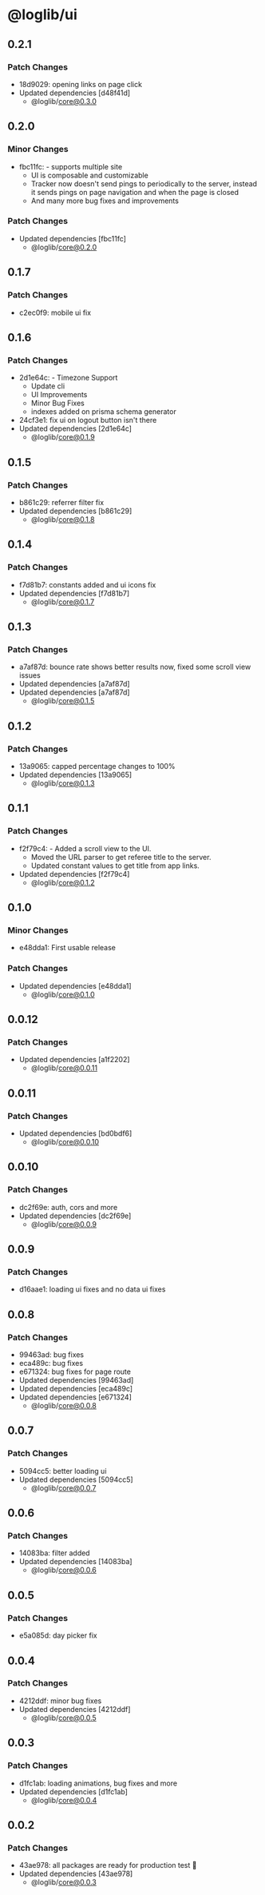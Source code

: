 # @loglib/ui

## 0.2.1

### Patch Changes

- 18d9029: opening links on page click
- Updated dependencies [d48f41d]
  - @loglib/core@0.3.0

## 0.2.0

### Minor Changes

- fbc11fc: - supports multiple site
  - UI is composable and customizable
  - Tracker now doesn't send pings to periodically to the server, instead it sends pings on page navigation and when the page is closed
  - And many more bug fixes and improvements

### Patch Changes

- Updated dependencies [fbc11fc]
  - @loglib/core@0.2.0

## 0.1.7

### Patch Changes

- c2ec0f9: mobile ui fix

## 0.1.6

### Patch Changes

- 2d1e64c: - Timezone Support
  - Update cli
  - UI Improvements
  - Minor Bug Fixes
  - indexes added on prisma schema generator
- 24cf3e1: fix ui on logout button isn't there
- Updated dependencies [2d1e64c]
  - @loglib/core@0.1.9

## 0.1.5

### Patch Changes

- b861c29: referrer filter fix
- Updated dependencies [b861c29]
  - @loglib/core@0.1.8

## 0.1.4

### Patch Changes

- f7d81b7: constants added and ui icons fix
- Updated dependencies [f7d81b7]
  - @loglib/core@0.1.7

## 0.1.3

### Patch Changes

- a7af87d: bounce rate shows better results now, fixed some scroll view issues
- Updated dependencies [a7af87d]
- Updated dependencies [a7af87d]
  - @loglib/core@0.1.5

## 0.1.2

### Patch Changes

- 13a9065: capped percentage changes to 100%
- Updated dependencies [13a9065]
  - @loglib/core@0.1.3

## 0.1.1

### Patch Changes

- f2f79c4: - Added a scroll view to the UI.
  - Moved the URL parser to get referee title to the server.
  - Updated constant values to get title from app links.
- Updated dependencies [f2f79c4]
  - @loglib/core@0.1.2

## 0.1.0

### Minor Changes

- e48dda1: First usable release

### Patch Changes

- Updated dependencies [e48dda1]
  - @loglib/core@0.1.0

## 0.0.12

### Patch Changes

- Updated dependencies [a1f2202]
  - @loglib/core@0.0.11

## 0.0.11

### Patch Changes

- Updated dependencies [bd0bdf6]
  - @loglib/core@0.0.10

## 0.0.10

### Patch Changes

- dc2f69e: auth, cors and more
- Updated dependencies [dc2f69e]
  - @loglib/core@0.0.9

## 0.0.9

### Patch Changes

- d16aae1: loading ui fixes and no data ui fixes

## 0.0.8

### Patch Changes

- 99463ad: bug fixes
- eca489c: bug fixes
- e671324: bug fixes for page route
- Updated dependencies [99463ad]
- Updated dependencies [eca489c]
- Updated dependencies [e671324]
  - @loglib/core@0.0.8

## 0.0.7

### Patch Changes

- 5094cc5: better loading ui
- Updated dependencies [5094cc5]
  - @loglib/core@0.0.7

## 0.0.6

### Patch Changes

- 14083ba: filter added
- Updated dependencies [14083ba]
  - @loglib/core@0.0.6

## 0.0.5

### Patch Changes

- e5a085d: day picker fix

## 0.0.4

### Patch Changes

- 4212ddf: minor bug fixes
- Updated dependencies [4212ddf]
  - @loglib/core@0.0.5

## 0.0.3

### Patch Changes

- d1fc1ab: loading animations, bug fixes and more
- Updated dependencies [d1fc1ab]
  - @loglib/core@0.0.4

## 0.0.2

### Patch Changes

- 43ae978: all packages are ready for production test 🚀
- Updated dependencies [43ae978]
  - @loglib/core@0.0.3
